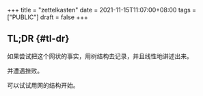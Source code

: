 +++
title = "zettelkasten"
date = 2021-11-15T11:07:00+08:00
tags = ["PUBLIC"]
draft = false
+++

## TL;DR {#tl-dr}

如果尝试把这个网状的事实，用树结构去记录，并且线性地讲述出来。

并遭遇挫败。

可以试试用网的结构开始。

<!--more-->

